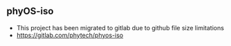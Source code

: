 ## phyOS-iso

- This project has been migrated to gitlab due to github file size limitations
- https://gitlab.com/phytech/phyos-iso
